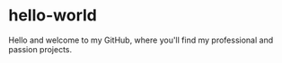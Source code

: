 # hello-world

Hello and welcome to my GitHub, where you'll find my professional and passion projects.
